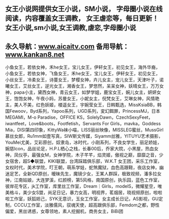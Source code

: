 女王小说网提供女王小说，SM小说，
字母圈小说在线阅读，内容覆盖女王调教，
女王虐恋等，每日更新！
女王小说,sm小说,女王调教,虐恋,字母圈小说
----------------------------
永久导航：www.aicaitv.com 
备用导航：www.kankan8.net
-------------------------------
小鱼女王，若依女神，禾he女王，宝儿女王，伊轩女王，初见女王，海外华裔，小鱼女王，若依女神，飞鱼女王，禾he女王，宝儿女王，伊轩女王，初见女王，小丝女王，冷柔女王，诗蔓女王，梦樱女神，卉儿女主，宠儿女王，天津叶子，诺曦女王，艾丝女王，逆光女王，湘香女王，梦悠然，呆呆女神，妖晴女王，万万女神，papa小主，黛西女神，青云女王，如梦学姐，鹿宝女王，婉儿女主，妍妍女王，饱饱女神，午夜小妈，苏曼女王，小妮女主，倪梵女王，艾琳女神，风情艳主，美人不美，红色妖姬，楼遥女王，宇婉莹女王，日韩甄选，MissKsiaBB，韩国Fewoov，Byd系列，Yapoo系列，UGD系列，変幻餌罪，PrincessMJ，日本MEGAMI，M-o Paradise，OFFICE KS，SolelyDawn，CzechSexyFeet，iwantfeet，Love&boots，Footfetish，Servants For Girls，mavka，Goddess Mia，DISI第四印象，KittyWa袜小喵，LISS丽丝映像，MISSLEG蜜丝，MussGirl慕丝女郎，Ru1mm如壹写真，SIW斯文传媒，Siyamm丝雅，YITUYU艺术摄影，YouMei尤美，艾彩原创，奴隶岛，冰时代，小刚系列，不良女学生，丽足娇娃，婉慈Icon，品丝论足，H.P.L栖心之栈，长春00后，乔家大院，小黑屋，热血女神，凤仪亭，最强女M，女神学院，木子芊芊，焰灵姬，傲视之巅，靡靡之音，少女宿舍，超S◆联盟，KIKI联盟，台湾踩踏俱乐部，W.K.T 女王团，采乐工作室，女权时代，美术学院，叮王朝，萌系学娃，蛇煞魔狱，血色高跟鞋，夜店女神，幽迷足艺，全新QD原创，暧昧先生，魔镜少女，王某人群踩，极致视频，潘多拉女神，江南姑娘，大连梦溪，红颜榜，第5风格，南国原创，执乐园，蓝色工作室，彼岸花专区，jk工作室，库里丝工作室，Dream｜Girls，modelS，微耀星空，唯美格斗，美少女S盟，尚足日记，暴力女高，明视界，茗烟居，晓视频原创，啦啦啦工作室，妖狐妲己，SYK无意识，玉女工作室，女主成长日记，AS影视，GU定制，CCCU工作室，淡雅儒风，驭魂天使，超高跟俱乐部，Femdom之都，野性偏爱，黑丝诱惑，女尊领地，素人挖掘机，商务女主，BiBi团

